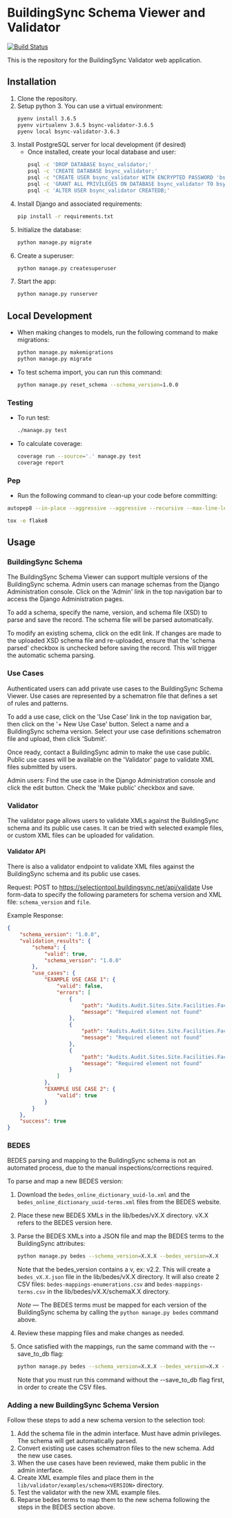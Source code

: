 # BuildingSync Schema Viewer and Validator

[![Build Status](https://travis-ci.org/BuildingSync/selection-tool.svg?branch=develop)](https://travis-ci.org/BuildingSync/selection-tool)

This is the repository for the BuildingSync Validator web application. 

## Installation

1. Clone the repository.
1. Setup python 3.  You can use a virtual environment:
    ```bash
    pyenv install 3.6.5 
    pyenv virtualenv 3.6.5 bsync-validator-3.6.5
    pyenv local bsync-validator-3.6.3
    ```   
1. Install PostgreSQL server for local development (if desired)
	* Once installed, create your local database and user:
		```bash
		psql -c 'DROP DATABASE bsync_validator;'
		psql -c 'CREATE DATABASE bsync_validator;'
		psql -c "CREATE USER bsync_validator WITH ENCRYPTED PASSWORD 'bsync_validator';"
		psql -c 'GRANT ALL PRIVILEGES ON DATABASE bsync_validator TO bsync_validator;'
		psql -c 'ALTER USER bsync_validator CREATEDB;'
		```
1. Install Django and associated requirements:
	```bash
	pip install -r requirements.txt
	```
1.  Initialize the database:
	```bash
	python manage.py migrate
	```
1.  Create a superuser:
	```bash
	python manage.py createsuperuser
	```
1. Start the app:
	```bash
	python manage.py runserver
	```


## Local Development

* When making changes to models, run the following command to make migrations:
	```bash
	python manage.py makemigrations
	python manage.py migrate
	```

* To test schema import, you can run this command:
	```bash
	python manage.py reset_schema --schema_version=1.0.0
	```


### Testing

* To run test:
   ```bash
   ./manage.py test
   ```

* To calculate coverage:
    ```bash
    coverage run --source='.' manage.py test
    coverage report
    ```

### Pep

* Run the following command to clean-up your code before committing:
```bash
autopep8 --in-place --aggressive --aggressive --recursive --max-line-length 100 --ignore E501,E402,W503,E731 --exclude=conf.py,structure.py .

tox -e flake8
```

## Usage

### BuildingSync Schema

The BuildingSync Schema Viewer can support multiple versions of the BuildingSync schema.  Admin users can manage schemas from the Django Administration console.  Click on the 'Admin' link in the top navigation bar to access the Django Administration pages.

To add a schema, specify the name, version, and schema file (XSD) to parse and save the record.  The schema file will be parsed automatically.

To modify an existing schema, click on the edit link.  If changes are made to the uploaded XSD schema file and re-uploaded, ensure that the 'schema parsed' checkbox is unchecked before saving the record.  This will trigger the automatic schema parsing.

### Use Cases

Authenticated users can add private use cases to the BuildingSync Schema Viewer.  Use cases are represented by a schematron file that defines a set of rules and patterns.

To add a use case, click on the 'Use Case' link in the top navigation bar, then click on the '+ New Use Case' button.
Select a name and a BuildingSync schema version.  Select your use case definitions schematron file and upload, then click 'Submit'.  

Once ready, contact a BuildingSync admin to make the use case public. Public use cases will be available on the 'Validator' page to validate XML files submitted by users.

Admin users: Find the use case in the Django Administration console and click the edit button.  Check the 'Make public' checkbox and save.

### Validator

The validator page allows users to validate XMLs against the BuildingSync schema and its public use cases.  It can be tried with selected example files, or custom XML files can be uploaded for validation.

#### Validator API

There is also a validator endpoint to validate XML files against the BuildingSync schema and its public use cases.

Request: POST to https://selectiontool.buildingsync.net/api/validate
Use form-data to specify the following parameters for schema version and XML file:  ```schema_version``` and ```file```.

Example Response:
```json
{
    "schema_version": "1.0.0",
    "validation_results": {
        "schema": {
            "valid": true,
            "schema_version": "1.0.0"
        },
        "use_cases": {
            "EXAMPLE USE CASE 1": {
                "valid": false,
                "errors": [
                    {
                        "path": "Audits.Audit.Sites.Site.Facilities.Facility.ConditionedFloorsAboveGrade",
                        "message": "Required element not found"
                    },
                    {
                        "path": "Audits.Audit.Sites.Site.Facilities.Facility.ConditionedFloorsBelowGrade",
                        "message": "Required element not found"
                    },
                    {
                        "path": "Audits.Audit.Sites.Site.Facilities.Facility.UnconditionedFloorsAboveGrade",
                        "message": "Required element not found"
                    }
                ]
            },
            "EXAMPLE USE CASE 2": {
                "valid": true
            }
        }
    },
    "success": true
}
```

### BEDES

BEDES parsing and mapping to the BuildingSync schema is not an automated process, due to the manual inspections/corrections required.

To parse and map a new BEDES version:

1. Download the ```bedes_online_dictionary_uuid-lo.xml``` and the ```bedes_online_dictionary_uuid-terms.xml``` files from the BEDES website.

1. Place these new BEDES XMLs in the lib/bedes/vX.X directory.  vX.X refers to the BEDES version here.

1. Parse the BEDES XMLs into a JSON file and map the BEDES terms to the BuildingSync attributes:
    ```bash
    python manage.py bedes --schema_version=X.X.X --bedes_version=X.X
    ```
    Note that the bedes_version contains a v, ex: v2.2.
    This will create a ```bedes_vX.X.json``` file in the lib/bedes/vX.X directory.  It will also create 2 CSV files:  ```bedes-mappings-enumerations.csv``` and ```bedes-mappings-terms.csv``` in the lib/bedes/vX.X/schemaX.X directory.

    *Note* &mdash; The BEDES terms must be mapped for each version of the BuildingSync schema by calling the ```python manage.py bedes``` command above.

1. Review these mapping files and make changes as needed.

1. Once satisfied with the mappings, run the same command with the --save_to_db flag:
    ```bash
    python manage.py bedes --schema_version=X.X.X --bedes_version=X.X --save_to_db
    ```
    Note that you must run this command without the --save_to_db flag first, in order to create the CSV files.

### Adding a new BuildingSync Schema Version

Follow these steps to add a new schema version to the selection tool:

1. Add the schema file in the admin interface.  Must have admin privileges.  The schema will get automatically parsed.
1. Convert existing use cases schematron files to the new schema.  Add the new use cases.
1. When the use cases have been reviewed, make them public in the admin interface.
1. Create XML example files and place them in the `lib/validator/examples/schema<VERSION>` directory. 
1. Test the validator with the new XML example files.
1. Reparse bedes terms to map them to the new schema following the steps in the BEDES section above.